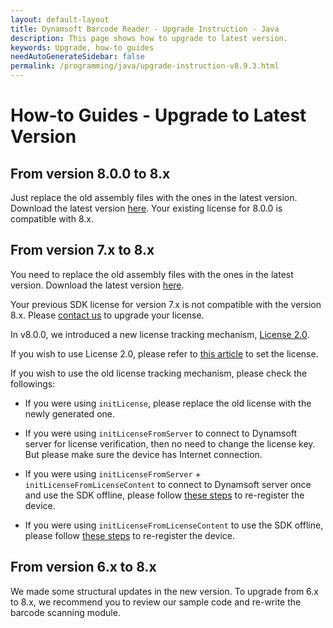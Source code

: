 ```yaml
---
layout: default-layout
title: Dynamsoft Barcode Reader - Upgrade Instruction - Java
description: This page shows how to upgrade to latest version.
keywords: Upgrade, how-to guides
needAutoGenerateSidebar: false
permalink: /programming/java/upgrade-instruction-v8.9.3.html
---
```



# How-to Guides - Upgrade to Latest Version     

## From version 8.0.0 to 8.x

Just replace the old assembly files with the ones in the latest version. Download the latest version [here](https://www.dynamsoft.com/Downloads/Dynamic-Barcode-Reader-Download.aspx). Your existing license for 8.0.0 is compatible with 8.x.

## From version 7.x to 8.x

You need to replace the old assembly files with the ones in the latest version. Download the latest version [here](https://www.dynamsoft.com/Downloads/Dynamic-Barcode-Reader-Download.aspx).

Your previous SDK license for version 7.x is not compatible with the version 8.x. Please [contact us](https://www.dynamsoft.com/Company/Contact.aspx) to upgrade your license.

In v8.0.0, we introduced a new license tracking mechanism, <a href="https://www.dynamsoft.com/license-server/docs/about/index.html" target="_blank">License 2.0</a>. 

If you wish to use License 2.0, please refer to [this article](../../license-activation/set-full-license.md) to set the license.

If you wish to use the old license tracking mechanism, please check the followings:

- If you were using `initLicense`, please replace the old license with the newly generated one.

- If you were using `initLicenseFromServer` to connect to Dynamsoft server for license verification, then no need to change the license key. But please make sure the device has Internet connection.

- If you were using `initLicenseFromServer` + `initLicenseFromLicenseContent` to connect to Dynamsoft server once and use the SDK offline, please follow [these steps](../../license-activation/set-full-license-7.md#connect-once) to re-register the device.

- If you were using `initLicenseFromLicenseContent` to use the SDK offline, please follow [these steps](../../license-activation/set-full-license-7.md#offline) to re-register the device.

## From version 6.x to 8.x

We made some structural updates in the new version. To upgrade from 6.x to 8.x, we recommend you to review our sample code and re-write the barcode scanning module.
